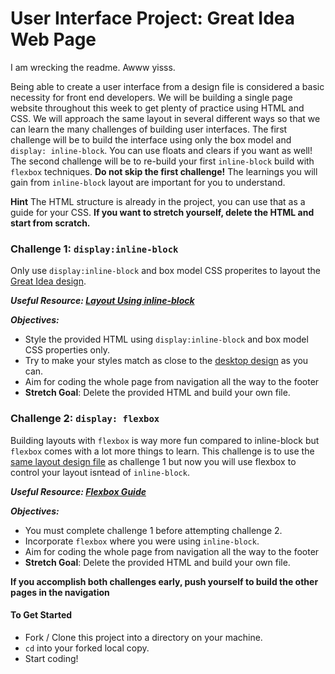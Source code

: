 # User Interface Project: Great Idea Web Page

I am wrecking the readme. Awww yisss.

Being able to create a user interface from a design file is considered a basic necessity for front end developers. We will be building a single page website throughout this week to get plenty of practice using HTML and CSS. We will approach the same layout in several different ways so that we can learn the many challenges of building user interfaces. The first challenge will be to build the interface using only the box model and `display: inline-block`. You can use floats and clears if you want as well! The second challenge will be to re-build your first `inline-block` build with `flexbox` techniques. **Do not skip the first challenge!** The learnings you will gain from `inline-block` layout are important for you to understand.

**Hint**
The HTML structure is already in the project, you can use that as a guide for your CSS. **If you want to stretch yourself, delete the HTML and start from scratch.**

### Challenge 1: `display:inline-block`

Only use `display:inline-block` and box model CSS properites to layout the [Great Idea design](design-files/desktop.jpg).

**_Useful Resource: [Layout Using inline-block](http://learnlayout.com/inline-block-layout.html)_**

**_Objectives:_**

- Style the provided HTML using `display:inline-block` and box model CSS properties only.
- Try to make your styles match as close to the [desktop design](design-files/desktop.jpg) as you can.
- Aim for coding the whole page from navigation all the way to the footer
- **Stretch Goal**: Delete the provided HTML and build your own file.

### Challenge 2: `display: flexbox`

Building layouts with `flexbox` is way more fun compared to inline-block but `flexbox` comes with a lot more things to learn. This challenge is to use the [same layout design file](design-files/desktop.jpg) as challenge 1 but now you will use flexbox to control your layout isntead of `inline-block`.

**_Useful Resource: [Flexbox Guide](https://css-tricks.com/snippets/css/a-guide-to-flexbox/)_**

**_Objectives:_**

- You must complete challenge 1 before attempting challenge 2.
- Incorporate `flexbox` where you were using `inline-block`.
- Aim for coding the whole page from navigation all the way to the footer
- **Stretch Goal**: Delete the provided HTML and build your own file.

**If you accomplish both challenges early, push yourself to build the other pages in the navigation**

#### To Get Started

- Fork / Clone this project into a directory on your machine.
- `cd` into your forked local copy.
- Start coding!
